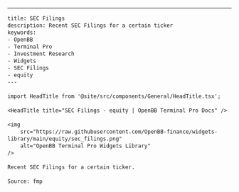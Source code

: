 ---
    title: SEC Filings
    description: Recent SEC Filings for a certain ticker
    keywords:
    - OpenBB
    - Terminal Pro
    - Investment Research
    - Widgets
    - SEC Filings
    - equity
    ---

    import HeadTitle from '@site/src/components/General/HeadTitle.tsx';

    <HeadTitle title="SEC Filings - equity | OpenBB Terminal Pro Docs" />

    <img
        src="https://raw.githubusercontent.com/OpenBB-finance/widgets-library/main/equity/sec_filings.png"
        alt="OpenBB Terminal Pro Widgets Library"
    />

    Recent SEC Filings for a certain ticker.

    Source: fmp
    
